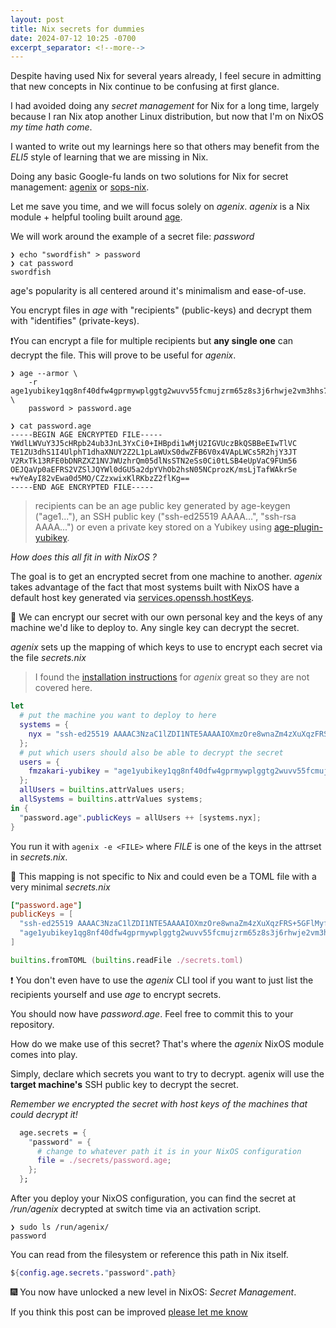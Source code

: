 ```yaml
---
layout: post
title: Nix secrets for dummies
date: 2024-07-12 10:25 -0700
excerpt_separator: <!--more-->
---
```


Despite having used Nix for several years already, I feel secure in admitting that new concepts in Nix continue to be confusing at first glance.

I had avoided doing any _secret management_ for Nix for a long time, largely because I ran Nix atop another Linux distribution, but now that I'm on NixOS _my time hath come_.

I wanted to write out my learnings here so that others may benefit from the _ELI5_ style of learning that we are missing in Nix.

<!--more-->

Doing any basic Google-fu lands on two solutions for Nix for secret management: [agenix](https://github.com/ryantm/agenix) or [sops-nix](https://github.com/Mic92/sops-nix).

Let me save you time, and we will focus solely on _agenix_. _agenix_ is a Nix module + helpful tooling built around [age](https://github.com/FiloSottile/age).

We will work around the example of a secret file: _password_

```
❯ echo "swordfish" > password
❯ cat password
swordfish
```

age's popularity is all centered around it's minimalism and ease-of-use.

You encrypt files in _age_ with "recipients" (public-keys) and decrypt them with "identifies" (private-keys). 

❗You can encrypt a file for multiple recipients but **any single one** can decrypt the file. This will prove to be useful for _agenix_.

```console
❯ age --armor \
    -r age1yubikey1qg8nf40dfw4gprmywplggtg2wuvv55fcmujzrm65z8s3j6rhwje2vm3hhs7 \
    password > password.age

❯ cat password.age 
-----BEGIN AGE ENCRYPTED FILE-----
YWdlLWVuY3J5cHRpb24ub3JnL3YxCi0+IHBpdi1wMjU2IGVUczBkQSBBeEIwTlVC
TE1ZU3dhS1I4UlphT1dhaXNUY2Z2L1pLaWUxS0dwZFB6V0x4VApLWCs5R2hjY3JT
V2RxTk13RFE0bDNRZXZ1NVJWUzhrQm05dlNsSTN2eSs0Ci0tLSB4eUpVaC9FUm56
OEJQaVp0aEFRS2VZSlJQYWl0dGU5a2dpYVhOb2hsN05NCprozK/msLjTafWAkrSe
+wYeAyI82vEwa0d5MO/CZzxwixKlRKbzZ2flKg==
-----END AGE ENCRYPTED FILE-----
```

> recipients can be an age public key generated by age-keygen ("age1..."), an SSH public key ("ssh-ed25519 AAAA...", "ssh-rsa AAAA...") or even a private key stored on a Yubikey using [age-plugin-yubikey](https://github.com/str4d/age-plugin-yubikey).


_How does this all fit in with NixOS ?_

The goal is to get an encrypted secret from one machine to another.
_agenix_ takes advantage of the fact that most systems built with NixOS have a default host key generated via [services.openssh.hostKeys](https://search.nixos.org/options?channel=unstable&show=services.openssh.hostKeys&from=0&size=50&sort=relevance&type=packages&query=services.openssh.hostKeys).

🤔 We can encrypt our secret with our own personal key and the keys of any machine we'd like to deploy to. Any single key can decrypt the secret.

_agenix_ sets up the mapping of which keys to use to encrypt each secret via the file _secrets.nix_

> I found the [installation instructions](https://github.com/ryantm/agenix?tab=readme-ov-file#installation) for _agenix_ great so they are not covered here.

```nix
let
  # put the machine you want to deploy to here
  systems = {
    nyx = "ssh-ed25519 AAAAC3NzaC1lZDI1NTE5AAAAIOXmzOre8wnaZm4zXuXqzFRS+5GFlMyfhth9ie9AvW8t root@nyx";
  };
  # put which users should also be able to decrypt the secret
  users = {
    fmzakari-yubikey = "age1yubikey1qg8nf40dfw4gprmywplggtg2wuvv55fcmujzrm65z8s3j6rhwje2vm3hhs7";
  };
  allUsers = builtins.attrValues users;
  allSystems = builtins.attrValues systems;
in {
  "password.age".publicKeys = allUsers ++ [systems.nyx];
}
```

You run it with `agenix -e <FILE>` where _FILE_ is one of the keys in the attrset in _secrets.nix_.

🤔 This mapping is not specific to Nix and could even be a TOML file with a very minimal _secrets.nix_

```toml
["password.age"]
publicKeys = [
  "ssh-ed25519 AAAAC3NzaC1lZDI1NTE5AAAAIOXmzOre8wnaZm4zXuXqzFRS+5GFlMyfhth9ie9AvW8t"
  "age1yubikey1qg8nf40dfw4gprmywplggtg2wuvv55fcmujzrm65z8s3j6rhwje2vm3hhs7"
]
```

```nix
builtins.fromTOML (builtins.readFile ./secrets.toml)
```

❗ You don't even have to use the _agenix_ CLI tool if you want to just list the recipients yourself and use _age_ to encrypt secrets.

You should now have _password.age_. Feel free to commit this to your repository.

How do we make use of this secret? That's where the _agenix_ NixOS module comes into play.

Simply, declare which secrets you want to try to decrypt. agenix will use the **target machine's** SSH public key to decrypt the secret.

_Remember we encrypted the secret with host keys of the machines that could decrypt it!_

```nix
  age.secrets = {
    "password" = {
      # change to whatever path it is in your NixOS configuration
      file = ./secrets/password.age;
    };
  };
```

After you deploy your NixOS configuration, you can find the secret at _/run/agenix_ decrypted at switch time via an activation script.

```console
❯ sudo ls /run/agenix/
password
```

You can read from the filesystem or reference this path in Nix itself.

```nix
${config.age.secrets."password".path}
```

🎆 You now have unlocked a new level in NixOS: _Secret Management_.

If you think this post can be improved [please let me know](mailto:farid.m.zakaria@gmail.com)